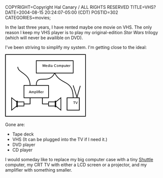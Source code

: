 COPYRIGHT=Copyright Hal Canary / ALL RIGHTS RESERVED
TITLE=VHS?
DATE=2004-08-15 20:24:07-05:00 (CDT)
POSTID=302
CATEGORIES=movies;

In the last three years, I have rented maybe one movie on VHS. The only reason I keep my VHS player is to play my original-edition _Star Wars_ trilogy (which will never be availible on DVD).

I've been striving to simplify my system. I'm getting close to the ideal:

![[]](/images/2004-08-15_av_sys_1.png)

Gone are:

*   Tape deck
*   VHS (It can be plugged into the TV if I need it.)
*   DVD player
*   CD player

I would someday like to replace my big computer case with a tiny [Shuttle](http://us.shuttle.com/) computer, my CRT TV with either a LCD screen or a projector, and my amplifier with something smaller.
